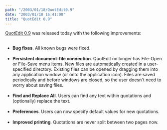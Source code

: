 ```yaml
---
path: "/2003/01/18/QuotEdit0.9" 
date: "2003/01/18 16:41:08" 
title: "QuotEdit 0.9" 
---
```

<a href="http://www.randomchaos.com/qml/quotedit/">QuotEdit 0.9</a> was released today with the following improvements:<br><ul><br>	<li><strong>Bug fixes</strong>. All known bugs were fixed.</li><br>	<li><strong>Persistent document-file connection</strong>. QuotEdit no longer has File-Open or File-Save menu items. New files are automatically created in a user-specified directory. Existing files can be opened by dragging them into any application window (or onto the application icon). Files are saved periodically and before windows are closed, so the user doesn&apos;t need to worry about saving files.</li><br>	<li><strong>Find and Replace All</strong>. Users can find any text within quotations and (optionally) replace the text.</li><br>	<li><strong>Preferences</strong>. Users can now specify default values for new quotations.</li><br>	<li><strong>Improved printing</strong>. Quotations are never split between two pages now.</li><br></ul>